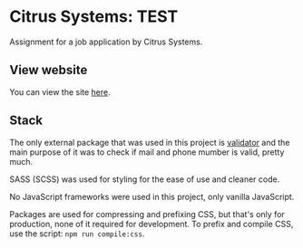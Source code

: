 # Citrus Systems: TEST
Assignment for a job application by Citrus Systems.

## View website
You can view the site [here](https://krckyboy.github.io/test/).

## Stack
The only external package that was used in this project is [validator](https://www.npmjs.com/package/validator) and the main purpose of it was to check if mail and phone mumber is valid, pretty much.

SASS (SCSS) was used for styling for the ease of use and cleaner code.

No JavaScript frameworks were used in this project, only vanilla JavaScript.

Packages are used for compressing and prefixing CSS, but that's only for production, none of it required for development. To prefix and compile CSS, use the script: ``npm run compile:css``.

